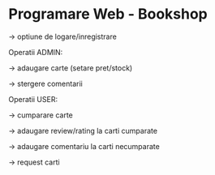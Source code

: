 # Programare Web - Bookshop

-> optiune de logare/inregistrare

Operatii ADMIN:

  -> adaugare carte (setare pret/stock)
  
  -> stergere comentarii

Operatii USER:

  -> cumparare carte
  
  -> adaugare review/rating la carti cumparate
  
  -> adaugare comentariu la carti necumparate
  
  -> request carti
